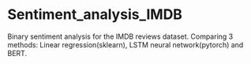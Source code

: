 # Sentiment_analysis_IMDB
Binary sentiment analysis for the IMDB reviews dataset. Comparing 3 methods: Linear regression(sklearn), LSTM neural network(pytorch) and BERT.
